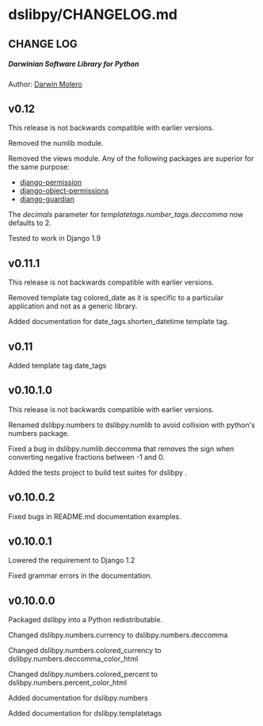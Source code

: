 dslibpy/CHANGELOG.md
====================

CHANGE LOG
----------
##### Darwinian Software Library for Python
Author: [Darwin Molero](http://blog.darwiniansoftware.com/about)


v0.12
-----
This release is not backwards compatible with earlier versions.

Removed the numlib module.

Removed the views module. Any of the following packages are superior for the same purpose:

* [django-permission](http://django-permission.readthedocs.org/en/latest/)
* [django-object-permissions](https://pypi.python.org/pypi/django-object-permissions)
* [django-guardian](https://pythonhosted.org/django-guardian/userguide/check.html)

The *decimals* parameter for *templatetags.number_tags.deccomma* now defaults to 2.

Tested to work in Django 1.9


v0.11.1
-------
This release is not backwards compatible with earlier versions.

Removed template tag colored_date as it is specific to a particular application and not as a generic library.

Added documentation for date_tags.shorten_datetime template tag.


v0.11
-----
Added template tag date_tags


v0.10.1.0
---------
This release is not backwards compatible with earlier versions.

Renamed dslibpy.numbers to dslibpy.numlib to avoid collision with python's numbers package.

Fixed a bug in dslibpy.numlib.deccomma that removes the sign when converting negative fractions between -1 and 0.

Added the tests project to build test suites for dslibpy .


v0.10.0.2
---------
Fixed bugs in README.md documentation examples.


v0.10.0.1
---------
Lowered the requirement to Django 1.2

Fixed grammar errors in the documentation.


v0.10.0.0
---------
Packaged dslibpy into a Python redistributable.

Changed dslibpy.numbers.currency 
	to dslibpy.numbers.deccomma

Changed dslibpy.numbers.colored_currency
	to dslibpy.numbers.deccomma_color_html

Changed dslibpy.numbers.colored_percent
	to dslibpy.numbers.percent_color_html

Added documentation for dslibpy.numbers

Added documentation for dslibpy.templatetags 
